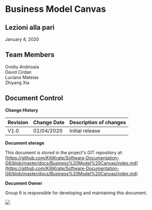 # Business Model Canvas

## Lezioni alla pari
January 4, 2020

## Team Members
Ovidiu Andrioaia  
David Cirdan  
Luciano Mateias  
Zhiyang Xia


## Document Control
**Change History**

| Revision | Change Date | Description of changes |
| -------- | ----------- | ---------------------- |
| V1.0     | 01/04/2020  | Initial release        |

**Document storage**

This document is stored in the project's GIT repository at:
[https://github.com/KilliKrate/Software-Documentation-G6/blob/master/docs/Business%20Model%20Canvas/index.md](https://github.com/KilliKrate/Software-Documentation-G6/blob/master/docs/Business%20Model%20Canvas/index.md)
 
**Document Owner**

Group 6 is responsible for developing and maintaining this document.

![](../img/Business%20model%20canvas.png)
